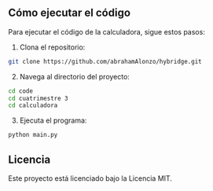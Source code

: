 ## Cómo ejecutar el código

Para ejecutar el código de la calculadora, sigue estos pasos:

1. Clona el repositorio:
  ```bash
  git clone https://github.com/abrahamAlonzo/hybridge.git
  ```
2. Navega al directorio del proyecto:
  ```bash
  cd code
  cd cuatrimestre 3
  cd calculadora
  ```
3. Ejecuta el programa:
  ```bash
  python main.py
  ```

## Licencia

Este proyecto está licenciado bajo la Licencia MIT.